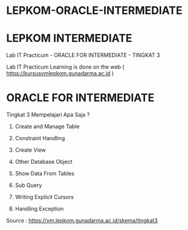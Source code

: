 # LEPKOM-ORACLE-INTERMEDIATE

# LEPKOM INTERMEDIATE
 
Lab IT Practicum - ORACLE FOR INTERMEDIATE - TINGKAT 3





Lab IT Practicum Learning is done on the web ( https://kursusvmlepkom.gunadarma.ac.id )








# ORACLE FOR INTERMEDIATE





Tingkat 3 Mempelajari Apa Saja ?





1. Create and Manage Table


2. Constraint Handling


3. Create View


4. Other Database Object


5. Show Data From Tables


6. Sub Query


7. Writing Explicit Cursors


8. Handling Exception




Source : https://vm.lepkom.gunadarma.ac.id/skema/tingkat3

